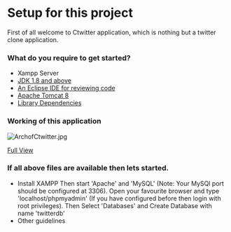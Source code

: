# Setup for this project #

First of all welcome to Ctwitter application, which is nothing but a twitter clone application.
### What do you require to get started? ###

* Xampp Server
* [JDK 1.8 and above](http://www.oracle.com/technetwork/java/javase/downloads/jdk8-downloads-2133151.html)
* [An Eclipse IDE for reviewing code](https://eclipse.org/downloads/)
* [Apache Tomcat 8](https://tomcat.apache.org/download-80.cgi)
* [Library Dependencies]()

### Working of this application ###

![ArchofCtwitter.jpg](https://bitbucket.org/repo/8GnbyA/images/2025643578-ArchofCtwitter.jpg)

[Full View](https://bitbucket.org/repo/8GnbyA/images/2025643578-ArchofCtwitter.jpg)

### If all above files are available then lets started. ###

* Install XAMPP
 Then start 'Apache' and 'MySQL' (Note: Your MySQl port should be configured at 3306). Open your favourite browser and type 'localhost/phpmyadmin' (If you have configured before then login with root privileges). Then Select 'Databases' and Create Database with name 'twitterdb'
* Other guidelines